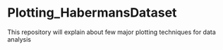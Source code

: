 # Plotting_HabermansDataset
This repository will explain about few major plotting techniques for data analysis
